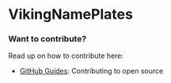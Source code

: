 # VikingNamePlates


### Want to contribute?

Read up on how to contribute here:

* [GitHub Guides](https://guides.github.com/activities/contributing-to-open-source/): Contributing to open source

